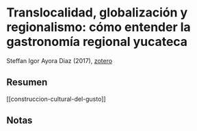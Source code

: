 # Translocalidad, globalización y regionalismo: cómo entender la gastronomía regional yucateca

Steffan Igor Ayora Diaz (2017), [zotero](zotero://select/items/@ayoradiaz2017)

## Resumen
[[construccion-cultural-del-gusto]]

## Notas

